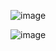 ![image](https://github.com/mehmetbozoklu/blur_detection/assets/8355508/607af6b3-db8f-4c7e-8f9e-829eaf29abed)

![image](https://github.com/mehmetbozoklu/blur_detection/assets/8355508/d07e75c4-a595-4a0b-9bfa-5251c843cfc7)

